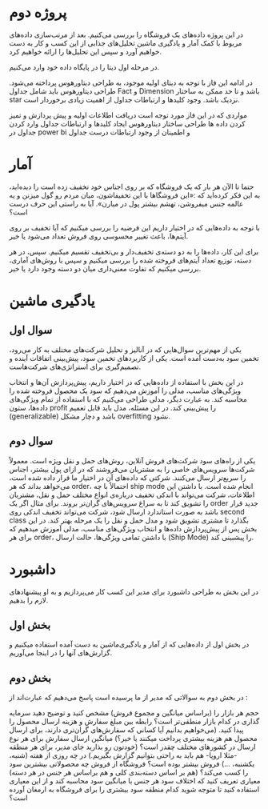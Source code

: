 # پروژه دوم

در این پروژه داده‌های یک فروشگاه را بررسی می‌کنیم. بعد از مرتب‌سازی داده‌های مربوط با کمک آمار و یادگیری ماشین تحلیل‌های جذابی از این کسب‌ و کار به دست خواهیم آورد و سپس این تحلیل‌ها را ارائه خواهیم کرد.

در مرحله اول دیتا را در پایگاه داده خود وارد می‌کنیم.

در ادامه این فاز با توجه به دیتای اولیه موجود، به طراحی دیتاورهوس پرداخته می‌شود. طراحی دیتاورهوس باید شامل جداول Fact و Dimension باشد و تا حد ممکن به ساختار star نزدیک باشد. وجود کلیدها و ارتباطات جداول از اهمیت زیادی برخوردار است.

مواردی که در این فاز مورد توجه است
دریافت اطلاعات اولیه و پیش پردازش و تمیز کردن داده ها
طراحی ساختار دیتاورهوس
ایجاد کلیدها و ارتباطات جداول
وارد کردن جداول در power bi و اطمینان از وجود ارتباطات درست جداول

# آمار

حتما تا الآن هر بار که یک فروشگاه که بر روی اجناس خود تخفیف زده‌ است را دیده‌اید، به این فکر کرده‌اید که :«این فروشگاها با این تخفیفاشون، میان مردم رو گول میزنن و یه عالمه جنس میفروشن، تهشم بیشتر پول در میارن». آیا به راستی این حرف درست است؟

با توجه به داده‌هایی که در اختیار داریم این فرضیه را بررسی میکنیم که آیا تخفیف بر روی آیتم‌ها، باعث تغییر محسوسی روی فروش تعداد می‌شود یا خیر.

برای این کار، داده‌ها را به دو دسته‌ی تخفیف‌دار و بی‌تخفیف تقسیم میکنیم. سپس، در هر دسته، توزیع تعداد آیتم‌های فروخته شده را بررسی میکنیم و سپس با روش‌های آماری، بررسی میکنیم که تفاوت معنی‌داری میان دو دسته وجود دارد یا خیر.

# یادگیری ماشین

## سوال اول
یکی از مهم‌ترین سوال‌هایی که در آنالیز و تحلیل شرکت‌های مختلف به کار می‌رود، تخمین سود به‌دست آمده است. یکی از کاربرد‌های تخمین سود، پیش‌بینی اتفاقات آینده و تصمیم‌گیری برای استراتژی‌های شرکت‌هاست.

در این بخش با استفاده از داده‌هایی که در اختیار داریم، پیش‌پردازش آن‌ها و انتخاب ویژگی‌های مناسب، مدلی را آموزش می‌دهیم که سود یک محصول فروخته شده را محاسبه کند. به عبارت دیگر، مدلی طراحی می‌کنیم که با استفاده از تمام ویژگی‌های داده‌ها، ستون profit را پیش‌بینی کند. در این مسئله، مدل باید قابل تعمیم‌ (generalizable) باشد و دچار مشکل overfitting نشود.

## سوال دوم
یکی از راه‌های سود شرکت‌های فروش آنلاین، روش‌های حمل و نقل ویژه است. معمولاً شرکت‌ها سرویس‌های خاصی را به مشتریان می‌فروشند که در ازای پول بیشتر، اجناس را سریع‌تر ارسال می‌کنند. شرکتی که داده‌های آن در اختیار ما قرار داده شده است، می‌خواهد بداند که هر order، احتمالاً با چه ship mode انجام شده است. با داشتن این اطلاعات، شرکت می‌تواند با اندکی تخفیف درباره‌ی انواع مختلف حمل و نقل، مشتریان را تشویق کند تا به سراغ سرویس‌های گران‌تر بروند. برای مثال اگر یک order جدید قرار باشد به صورت استاندارد ارسال شود، شرکت می‌تواند تخفیف اندکی روی second class بگذارد تا مشتری تشویق شود و مدل حمل و نقل را یک مرحله بهتر کند. در این بخش پس از پیش‌پردازش داده‌ها و انتخاب ویژگی‌های مناسب، مدلی آموزش میدهیم که برای هر order، با داشتن تمامی ویژگی‌ها، حالت ارسال (Ship Mode) را پیشبینی کند.

# داشبورد

در این بخش به طراحی داشبورد برای مدیر این کسب کار می‌پردازیم و به او پیشنهادهای لازم را بدهیم.

## بخش اول
در بخش اول از داده‌هایی که از آمار و یادگیری‌ماشین به دست آمده استفاده میکنیم و گزارش‌های آنها را در اینجا می‌آوریم.

## بخش دوم
در بخش دوم به سوالاتی که مدیر از ما پرسیده است پاسخ می‌دهیم که عبارت‌اند از :

حجم هر بازار را (براساس میانگین و مجموع فروش) مشخص کنید و توضیح دهید سرمایه گذاری در کدام بازار منطقی‌تر است؟‌
رابطه بین مبلغ سفارش و هزینه ارسال محصول را پیدا کنید. (می‌خواهیم بدانیم آیا کسانی که سفارش‌های گران‌تری دارند، برای ارسال محصول هم هزینه بیشتری پرداخت میکنند یا خیر؟)
میانگین ارسال سفارش برای هر نوع ارسال در کشورهای مختلف چقدر است؟ (خودتون رو بذارید جای مدیر،‌ برای هر منطقه -مثلا اروپا- هم باید به راحتی بتوانیم گزارش بگیریم.)
در چه روزی از هفته (شنبه، یکشنبه، …) فروش بیشتر بوده است؟
فروشگاه از فروش چه محصولاتی بیشترین سود را کسب می‌کند؟ (هم بر اساس دسته‌بندی کلی و هم براساس هر جنس در هر دسته)‌
معیاری تعریف کنید که اختلاف سود هر جنس با میانگین سود محاسبه کند و از این معیاری استفاده کنید تا متوجه شوید کدام منطقه سود بیشتری را برای فروشگاه به ارمغان آورده است؟‌
